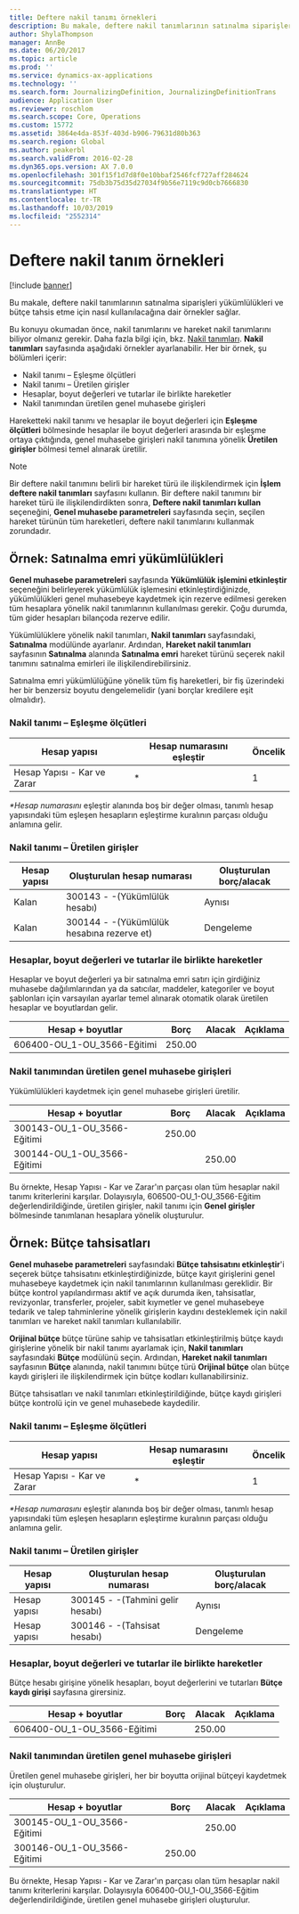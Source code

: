 ```yaml
---
title: Deftere nakil tanımı örnekleri
description: Bu makale, deftere nakil tanımlarının satınalma siparişleri yükümlülükleri ve bütçe tahsis etme için nasıl kullanılacağına dair örnekler sağlar.
author: ShylaThompson
manager: AnnBe
ms.date: 06/20/2017
ms.topic: article
ms.prod: ''
ms.service: dynamics-ax-applications
ms.technology: ''
ms.search.form: JournalizingDefinition, JournalizingDefinitionTrans
audience: Application User
ms.reviewer: roschlom
ms.search.scope: Core, Operations
ms.custom: 15772
ms.assetid: 3864e4da-853f-403d-b906-79631d80b363
ms.search.region: Global
ms.author: peakerbl
ms.search.validFrom: 2016-02-28
ms.dyn365.ops.version: AX 7.0.0
ms.openlocfilehash: 301f15f1d7d8f0e10bbaf2546fcf727aff284624
ms.sourcegitcommit: 75db3b75d35d27034f9b56e7119c9d0cb7666830
ms.translationtype: HT
ms.contentlocale: tr-TR
ms.lasthandoff: 10/03/2019
ms.locfileid: "2552314"
---
```

# <a name="posting-definition-examples"></a>Deftere nakil tanım örnekleri

[!include [banner](../includes/banner.md)]

Bu makale, deftere nakil tanımlarının satınalma siparişleri yükümlülükleri ve bütçe tahsis etme için nasıl kullanılacağına dair örnekler sağlar.

Bu konuyu okumadan önce, nakil tanımlarını ve hareket nakil tanımlarını biliyor olmanız gerekir. Daha fazla bilgi için, bkz. [Nakil tanımları](posting-definitions.md). **Nakil tanımları** sayfasında aşağıdaki örnekler ayarlanabilir. Her bir örnek, şu bölümleri içerir:

-   Nakil tanımı – Eşleşme ölçütleri
-   Nakil tanımı – Üretilen girişler
-   Hesaplar, boyut değerleri ve tutarlar ile birlikte hareketler
-   Nakil tanımından üretilen genel muhasebe girişleri

Hareketteki nakil tanımı ve hesaplar ile boyut değerleri için **Eşleşme ölçütleri** bölmesinde hesaplar ile boyut değerleri arasında bir eşleşme ortaya çıktığında, genel muhasebe girişleri nakil tanımına yönelik **Üretilen girişler** bölmesi temel alınarak üretilir. 
> [!NOTE]
> Bir deftere nakil tanımını belirli bir hareket türü ile ilişkilendirmek için **İşlem deftere nakil tanımları** sayfasını kullanın. Bir deftere nakil tanımını bir hareket türü ile ilişkilendirdikten sonra, **Deftere nakil tanımları kullan** seçeneğini, **Genel muhasebe parametreleri** sayfasında seçin, seçilen hareket türünün tüm hareketleri, deftere nakil tanımlarını kullanmak zorundadır.

## <a name="example-purchase-order-encumbrances"></a>Örnek: Satınalma emri yükümlülükleri
**Genel muhasebe parametreleri** sayfasında **Yükümlülük işlemini etkinleştir** seçeneğini belirleyerek yükümlülük işlemesini etkinleştirdiğinizde, yükümlülükleri genel muhasebeye kaydetmek için rezerve edilmesi gereken tüm hesaplara yönelik nakil tanımlarının kullanılması gerekir. Çoğu durumda, tüm gider hesapları bilançoda rezerve edilir. 

Yükümlülüklere yönelik nakil tanımları, **Nakil tanımları** sayfasındaki, **Satınalma** modülünde ayarlanır. Ardından, **Hareket nakil tanımları** sayfasının **Satınalma** alanında **Satınalma emri** hareket türünü seçerek nakil tanımını satınalma emirleri ile ilişkilendirebilirsiniz. 

Satınalma emri yükümlülüğüne yönelik tüm fiş hareketleri, bir fiş üzerindeki her bir benzersiz boyutu dengelemelidir (yani borçlar kredilere eşit olmalıdır).

### <a name="posting-definition--match-criteria"></a>Nakil tanımı – Eşleşme ölçütleri

| Hesap yapısı       | Hesap numarasını eşleştir | Öncelik  |
|-------------------------|----------------------|----------|
| Hesap Yapısı - Kar ve Zarar | \*                   | 1        |

<em>**Hesap numarasını</em>* eşleştir alanında boş bir değer olması, tanımlı hesap yapısındaki tüm eşleşen hesapların eşleştirme kuralının parçası olduğu anlamına gelir.

### <a name="posting-definition--generated-entries"></a>Nakil tanımı – Üretilen girişler

| Hesap yapısı | Oluşturulan hesap numarası                    | Oluşturulan borç/alacak |
|-------------------|---------------------------------------------|------------------------|
| Kalan           | 300143 - -(Yükümlülük hesabı)             | Aynısı                   |
| Kalan           | 300144 - -(Yükümlülük hesabına rezerve et) | Dengeleme              |

### <a name="transactions-with-the-accounts-dimension-values-and-amounts"></a>Hesaplar, boyut değerleri ve tutarlar ile birlikte hareketler

Hesaplar ve boyut değerleri ya bir satınalma emri satırı için girdiğiniz muhasebe dağılımlarından ya da satıcılar, maddeler, kategoriler ve boyut şablonları için varsayılan ayarlar temel alınarak otomatik olarak üretilen hesaplar ve boyutlardan gelir.

| Hesap + boyutlar           | Borç  | Alacak | Açıklama |
|--------------------------------|--------|--------|---------|
| 606400-OU\_1-OU\_3566-Eğitimi | 250.00 |        |         |

### <a name="ledger-entries-generated-from-the-posting-definition"></a>Nakil tanımından üretilen genel muhasebe girişleri

Yükümlülükleri kaydetmek için genel muhasebe girişleri üretilir.

| Hesap + boyutlar           | Borç  | Alacak | Açıklama |
|--------------------------------|--------|--------|---------|
| 300143-OU\_1-OU\_3566-Eğitimi | 250.00 |        |         |
| 300144-OU\_1-OU\_3566-Eğitimi |        | 250.00 |         |

Bu örnekte, Hesap Yapısı - Kar ve Zarar'ın parçası olan tüm hesaplar nakil tanımı kriterlerini karşılar. Dolayısıyla, 606500-OU\_1-OU\_3566-Eğitim değerlendirildiğinde, üretilen girişler, nakil tanımı için **Genel girişler** bölmesinde tanımlanan hesaplara yönelik oluşturulur.

## <a name="example-budget-appropriations"></a>Örnek: Bütçe tahsisatları
**Genel muhasebe parametreleri** sayfasındaki **Bütçe tahsisatını etkinleştir**'i seçerek bütçe tahsisatını etkinleştirdiğinizde, bütçe kayıt girişlerini genel muhasebeye kaydetmek için nakil tanımlarının kullanılması gereklidir. Bir bütçe kontrol yapılandırması aktif ve açık durumda iken, tahsisatlar, revizyonlar, transferler, projeler, sabit kıymetler ve genel muhasebeye tedarik ve talep tahminlerine yönelik girişlerin kaydını desteklemek için nakil tanımları ve hareket nakil tanımları kullanılabilir. 

**Orijinal bütçe** bütçe türüne sahip ve tahsisatları etkinleştirilmiş bütçe kaydı girişlerine yönelik bir nakil tanımı ayarlamak için, **Nakil tanımları** sayfasındaki **Bütçe** modülünü seçin. Ardından, **Hareket nakil tanımları** sayfasının **Bütçe** alanında, nakil tanımını bütçe türü **Orijinal bütçe** olan bütçe kaydı girişleri ile ilişkilendirmek için bütçe kodları kullanabilirsiniz. 

Bütçe tahsisatları ve nakil tanımları etkinleştirildiğinde, bütçe kaydı girişleri bütçe kontrolü için ve genel muhasebede kaydedilir.

### <a name="posting-definition--match-criteria"></a>Nakil tanımı – Eşleşme ölçütleri

| Hesap yapısı       | Hesap numarasını eşleştir | Öncelik  |
|-------------------------|----------------------|----------|
| Hesap Yapısı - Kar ve Zarar | \*                   | 1        |

<em>**Hesap numarasını</em>* eşleştir alanında boş bir değer olması, tanımlı hesap yapısındaki tüm eşleşen hesapların eşleştirme kuralının parçası olduğu anlamına gelir.

### <a name="posting-definition--generated-entries"></a>Nakil tanımı – Üretilen girişler

| Hesap yapısı | Oluşturulan hesap numarası              | Oluşturulan borç/alacak |
|-------------------|---------------------------------------|------------------------|
| Hesap yapısı | 300145 - -(Tahmini gelir hesabı) | Aynısı                   |
| Hesap yapısı | 300146 - -(Tahsisat hesabı)     | Dengeleme              |

### <a name="transactions-with-the-accounts-dimension-values-and-amounts"></a>Hesaplar, boyut değerleri ve tutarlar ile birlikte hareketler

Bütçe hesabı girişine yönelik hesapları, boyut değerlerini ve tutarları **Bütçe kaydı girişi** sayfasına girersiniz.

| Hesap + boyutlar           | Borç | Alacak | Açıklama |
|--------------------------------|-------|--------|---------|
| 606400-OU\_1-OU\_3566-Eğitimi |       | 250.00 |         |

### <a name="ledger-entries-generated-from-the-posting-definition"></a>Nakil tanımından üretilen genel muhasebe girişleri

Üretilen genel muhasebe girişleri, her bir boyutta orijinal bütçeyi kaydetmek için oluşturulur.

| Hesap + boyutlar           | Borç  | Alacak | Açıklama |
|--------------------------------|--------|--------|---------|
| 300145-OU\_1-OU\_3566-Eğitimi |        | 250.00 |         |
| 300146-OU\_1-OU\_3566-Eğitimi | 250.00 |        |         |

Bu örnekte, Hesap Yapısı - Kar ve Zarar'ın parçası olan tüm hesaplar nakil tanımı kriterlerini karşılar. Dolayısıyla 606400-OU\_1-OU\_3566-Eğitim değerlendirildiğinde, üretilen genel muhasebe girişleri oluşturulur.





